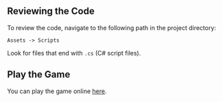 ## Reviewing the Code

To review the code, navigate to the following path in the project directory:

`Assets -> Scripts`

Look for files that end with `.cs` (C# script files).


## Play the Game

You can play the game online [here](https://lior-hatiel.itch.io/spikes-avoider).
